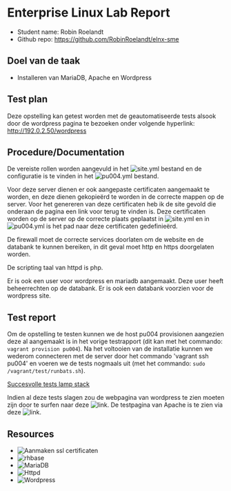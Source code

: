 # Enterprise Linux Lab Report

- Student name: Robin Roelandt
- Github repo: <https://github.com/RobinRoelandt/elnx-sme>

## Doel van de taak

- Installeren van MariaDB, Apache en Wordpress

## Test plan

Deze opstelling kan getest worden met de geautomatiseerde tests alsook door de wordpress pagina te bezoeken onder volgende hyperlink: http://192.0.2.50/wordpress

## Procedure/Documentation

De vereiste rollen worden aangevuld in het ![site.yml](https://github.com/RobinRoelandt/elnx-sme/blob/master/ansible/site.yml) bestand en de configuratie is te vinden in het ![pu004.yml](https://github.com/RobinRoelandt/elnx-sme/blob/master/ansible/host_vars/pu004.yml) bestand.

Voor deze server dienen er ook aangepaste certificaten aangemaakt te worden, en deze dienen gekopieërd te worden in de correcte mappen op de server. Voor het genereren van deze certificaten heb ik de site gevold die onderaan de pagina een link voor terug te vinden is. Deze certificaten worden op de server op de correcte plaats geplaatst in ![site.yml](https://github.com/RobinRoelandt/elnx-sme/blob/master/ansible/site.yml) en in ![pu004.yml](https://github.com/RobinRoelandt/elnx-sme/blob/master/ansible/host_vars/pu004.yml) is het pad naar deze certificaten gedefinieërd.

De firewall moet de correcte services doorlaten om de website en de databank te kunnen bereiken, in dit geval moet http en https doorgelaten worden.

De scripting taal van httpd is php.

Er is ook een user voor wordpress en mariadb aangemaakt. Deze user heeft beheerrechten op de databank. Er is ook een databank voorzien voor de wordpress site.

## Test report

Om de opstelling te testen kunnen we de host pu004 provisionen aangezien deze al aangemaakt is in het vorige testrapport (dit kan met het commando: ```vagrant provision pu004```). Na het voltooien van de installatie kunnen we wederom connecteren met de server door het commando 'vagrant ssh pu004' en voeren we de tests nogmaals uit (met het commando: ```sudo /vagrant/test/runbats.sh```).

[Succesvolle tests lamp stack](Screenshots/LAMP_stack.JPG)

Indien al deze tests slagen zou de webpagina van wordpress te zien moeten zijn door te surfen naar deze ![link](http://192.0.2.50/wordpress).
De testpagina van Apache is te zien via deze ![link](http://192.0.2.50).

## Resources

- ![Aanmaken ssl certificaten](https://www.digitalocean.com/community/tutorials/openssl-essentials-working-with-ssl-certificates-private-keys-and-csrs)
- ![rhbase](https://github.com/bertvv/ansible-role-rh-base)
- ![MariaDB](https://github.com/bertvv/ansible-role-mariadb)
- ![Httpd](https://github.com/bertvv/ansible-role-httpd)
- ![Wordpress](https://github.com/bertvv/ansible-role-wordpress)
